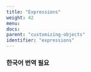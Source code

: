 ```yaml
---
title: "Expressions"
weight: 42
menu:
docs:
parent: "customizing-objects"
identifier: "expressions"
---
```


### 한국어 번역 필요
